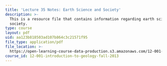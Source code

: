 ```yaml
---
title: 'Lecture 35 Notes: Earth Science and Society'
description: >-
  This is a resource file that contains information regarding earth science and
  society.
type: course
layout: pdf
uid: aa123b818503ad107b864c3c21571f95
file_type: application/pdf
file_location: >-
  https://open-learning-course-data-production.s3.amazonaws.com/12-001-introduction-to-geology-fall-2013/aa123b818503ad107b864c3c21571f95_MIT12_001F13_Lec35Notes.pdf
course_id: 12-001-introduction-to-geology-fall-2013
---
```

